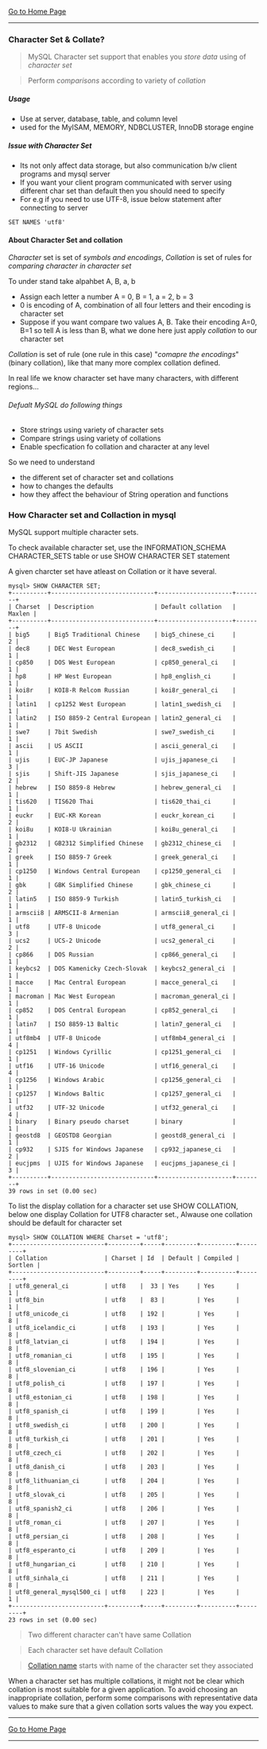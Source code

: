[Go to Home Page](/training)

***

### Character Set & Collate?

> MySQL Character set support that enables you _store data_ using of _character set_

> Perform _comparisons_ according to variety of _collation_

##### Usage
- Use at server, database, table, and column level
- used for the MyISAM, MEMORY, NDBCLUSTER, InnoDB storage engine

##### Issue with Character Set
- Its not only affect data storage, but also communication b/w client programs and mysql server
- If you want your client program communicated with server using different char set than default then you should need to specify
- For e.g if you need to use UTF-8, issue below statement after connecting to server
```
SET NAMES 'utf8'
```

#### About Character Set and collation

_Character_ set is set of _symbols and encodings_, _Collation_ is set of rules for _comparing character in character set_

To under stand take alpahbet A, B, a, b
  * Assign each letter a number A = 0, B = 1, a = 2, b = 3
  * 0 is encoding of A, combination of all four letters and their encoding is character set
  * Suppose if you want compare two values A, B. Take their encoding A=0, B=1 so tell A is less than B, what we done here just apply _collation_ to our character set

 _Collation_ is set of rule (one rule in this case) "_comapre the encodings_" (binary collation), like that many more complex collation defined.

In real life we know character set have many characters, with different regions...  

###### Defualt MySQL do following things
 * Store strings using variety of character sets
 * Compare strings using variety of collations
 * Enable specfication fo collation and character at any level

So we need to understand
* the different set of character set and collations
* how to changes the defaults
* how they affect the behaviour of String operation and functions

### How Character set and Collaction in mysql

MySQL support multiple character sets.

To check available character set, use the INFORMATION_SCHEMA CHARACTER_SETS table or use SHOW CHARACTER SET statement

A given charcter set have atleast on Collation or it have several.

```
mysql> SHOW CHARACTER SET;
+----------+-----------------------------+---------------------+--------+
| Charset  | Description                 | Default collation   | Maxlen |
+----------+-----------------------------+---------------------+--------+
| big5     | Big5 Traditional Chinese    | big5_chinese_ci     |      2 |
| dec8     | DEC West European           | dec8_swedish_ci     |      1 |
| cp850    | DOS West European           | cp850_general_ci    |      1 |
| hp8      | HP West European            | hp8_english_ci      |      1 |
| koi8r    | KOI8-R Relcom Russian       | koi8r_general_ci    |      1 |
| latin1   | cp1252 West European        | latin1_swedish_ci   |      1 |
| latin2   | ISO 8859-2 Central European | latin2_general_ci   |      1 |
| swe7     | 7bit Swedish                | swe7_swedish_ci     |      1 |
| ascii    | US ASCII                    | ascii_general_ci    |      1 |
| ujis     | EUC-JP Japanese             | ujis_japanese_ci    |      3 |
| sjis     | Shift-JIS Japanese          | sjis_japanese_ci    |      2 |
| hebrew   | ISO 8859-8 Hebrew           | hebrew_general_ci   |      1 |
| tis620   | TIS620 Thai                 | tis620_thai_ci      |      1 |
| euckr    | EUC-KR Korean               | euckr_korean_ci     |      2 |
| koi8u    | KOI8-U Ukrainian            | koi8u_general_ci    |      1 |
| gb2312   | GB2312 Simplified Chinese   | gb2312_chinese_ci   |      2 |
| greek    | ISO 8859-7 Greek            | greek_general_ci    |      1 |
| cp1250   | Windows Central European    | cp1250_general_ci   |      1 |
| gbk      | GBK Simplified Chinese      | gbk_chinese_ci      |      2 |
| latin5   | ISO 8859-9 Turkish          | latin5_turkish_ci   |      1 |
| armscii8 | ARMSCII-8 Armenian          | armscii8_general_ci |      1 |
| utf8     | UTF-8 Unicode               | utf8_general_ci     |      3 |
| ucs2     | UCS-2 Unicode               | ucs2_general_ci     |      2 |
| cp866    | DOS Russian                 | cp866_general_ci    |      1 |
| keybcs2  | DOS Kamenicky Czech-Slovak  | keybcs2_general_ci  |      1 |
| macce    | Mac Central European        | macce_general_ci    |      1 |
| macroman | Mac West European           | macroman_general_ci |      1 |
| cp852    | DOS Central European        | cp852_general_ci    |      1 |
| latin7   | ISO 8859-13 Baltic          | latin7_general_ci   |      1 |
| utf8mb4  | UTF-8 Unicode               | utf8mb4_general_ci  |      4 |
| cp1251   | Windows Cyrillic            | cp1251_general_ci   |      1 |
| utf16    | UTF-16 Unicode              | utf16_general_ci    |      4 |
| cp1256   | Windows Arabic              | cp1256_general_ci   |      1 |
| cp1257   | Windows Baltic              | cp1257_general_ci   |      1 |
| utf32    | UTF-32 Unicode              | utf32_general_ci    |      4 |
| binary   | Binary pseudo charset       | binary              |      1 |
| geostd8  | GEOSTD8 Georgian            | geostd8_general_ci  |      1 |
| cp932    | SJIS for Windows Japanese   | cp932_japanese_ci   |      2 |
| eucjpms  | UJIS for Windows Japanese   | eucjpms_japanese_ci |      3 |
+----------+-----------------------------+---------------------+--------+
39 rows in set (0.00 sec)

```

To list the display collation for a character set use SHOW COLLATION, below one display Collation for UTF8 character set., Alwause one collation should be default for  character set
```
mysql> SHOW COLLATION WHERE Charset = 'utf8';
+--------------------------+---------+-----+---------+----------+---------+
| Collation                | Charset | Id  | Default | Compiled | Sortlen |
+--------------------------+---------+-----+---------+----------+---------+
| utf8_general_ci          | utf8    |  33 | Yes     | Yes      |       1 |
| utf8_bin                 | utf8    |  83 |         | Yes      |       1 |
| utf8_unicode_ci          | utf8    | 192 |         | Yes      |       8 |
| utf8_icelandic_ci        | utf8    | 193 |         | Yes      |       8 |
| utf8_latvian_ci          | utf8    | 194 |         | Yes      |       8 |
| utf8_romanian_ci         | utf8    | 195 |         | Yes      |       8 |
| utf8_slovenian_ci        | utf8    | 196 |         | Yes      |       8 |
| utf8_polish_ci           | utf8    | 197 |         | Yes      |       8 |
| utf8_estonian_ci         | utf8    | 198 |         | Yes      |       8 |
| utf8_spanish_ci          | utf8    | 199 |         | Yes      |       8 |
| utf8_swedish_ci          | utf8    | 200 |         | Yes      |       8 |
| utf8_turkish_ci          | utf8    | 201 |         | Yes      |       8 |
| utf8_czech_ci            | utf8    | 202 |         | Yes      |       8 |
| utf8_danish_ci           | utf8    | 203 |         | Yes      |       8 |
| utf8_lithuanian_ci       | utf8    | 204 |         | Yes      |       8 |
| utf8_slovak_ci           | utf8    | 205 |         | Yes      |       8 |
| utf8_spanish2_ci         | utf8    | 206 |         | Yes      |       8 |
| utf8_roman_ci            | utf8    | 207 |         | Yes      |       8 |
| utf8_persian_ci          | utf8    | 208 |         | Yes      |       8 |
| utf8_esperanto_ci        | utf8    | 209 |         | Yes      |       8 |
| utf8_hungarian_ci        | utf8    | 210 |         | Yes      |       8 |
| utf8_sinhala_ci          | utf8    | 211 |         | Yes      |       8 |
| utf8_general_mysql500_ci | utf8    | 223 |         | Yes      |       1 |
+--------------------------+---------+-----+---------+----------+---------+
23 rows in set (0.00 sec)

```
> Two different character can't have same Collation

> Each character set have default Collation

> [Collation name](http://dev.mysql.com/doc/refman/5.5/en/charset-collation-names.html) starts with name of the character set they associated

When a character set has multiple collations, it might not be clear which collation is most suitable for a given application. To avoid choosing an inappropriate collation, perform some comparisons with representative data values to make sure that a given collation sorts values the way you expect.



***

[Go to Home Page](/training)

***
